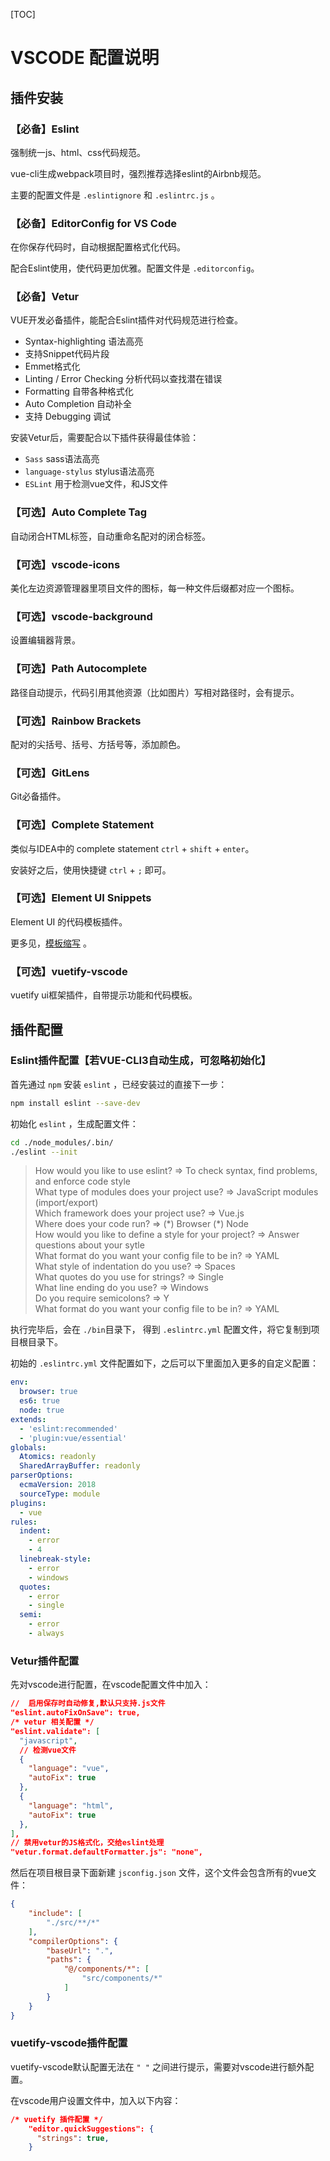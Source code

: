 [TOC]

# VSCODE 配置说明

## 插件安装

### 【必备】Eslint

强制统一js、html、css代码规范。  

vue-cli生成webpack项目时，强烈推荐选择eslint的Airbnb规范。  

主要的配置文件是 `.eslintignore` 和 `.eslintrc.js` 。

### 【必备】EditorConfig for VS Code

在你保存代码时，自动根据配置格式化代码。  

配合Eslint使用，使代码更加优雅。配置文件是 `.editorconfig`。  

### 【必备】Vetur

VUE开发必备插件，能配合Eslint插件对代码规范进行检查。 

- Syntax-highlighting 语法高亮
- 支持Snippet代码片段
- Emmet格式化
- Linting / Error Checking 分析代码以查找潜在错误
- Formatting 自带各种格式化
- Auto Completion 自动补全
- 支持 Debugging 调试

安装Vetur后，需要配合以下插件获得最佳体验：  

- `Sass` sass语法高亮
- `language-stylus` stylus语法高亮
- `ESLint` 用于检测vue文件，和JS文件

### 【可选】Auto Complete Tag

自动闭合HTML标签，自动重命名配对的闭合标签。

### 【可选】vscode-icons

美化左边资源管理器里项目文件的图标，每一种文件后缀都对应一个图标。  

### 【可选】vscode-background

设置编辑器背景。  

### 【可选】Path Autocomplete

路径自动提示，代码引用其他资源（比如图片）写相对路径时，会有提示。 

### 【可选】Rainbow Brackets

配对的尖括号、括号、方括号等，添加颜色。

### 【可选】GitLens

Git必备插件。  

### 【可选】Complete Statement

类似与IDEA中的 complete statement `ctrl` + `shift` + `enter`。  

安装好之后，使用快捷键 `ctrl` + `;` 即可。

### 【可选】Element UI Snippets

Element UI 的代码模板插件。  

更多见，[模板缩写](https://marketplace.visualstudio.com/items?itemName=SS.element-ui-snippets) 。

### 【可选】vuetify-vscode

vuetify ui框架插件，自带提示功能和代码模板。  





## 插件配置

### Eslint插件配置【若VUE-CLI3自动生成，可忽略初始化】

首先通过 `npm` 安装 `eslint` ，已经安装过的直接下一步：  

```bash
npm install eslint --save-dev
```

初始化 `eslint` ，生成配置文件：  

```bash
cd ./node_modules/.bin/
./eslint --init
```
> How would you like to use eslint? => To check syntax, find problems, and enforce code style  
What type of modules does your project use? => JavaScript modules (import/export)  
Which framework does your project use? => Vue.js  
Where does your code run? => (\*) Browser (\*) Node  
How would you like to define a style for your project? => Answer questions about your sytle  
What format do you want your config file to be in? => YAML  
What style of indentation do you use? => Spaces  
What quotes do you use for strings? => Single  
What line ending do you use? => Windows  
Do you require semicolons? => Y  
What format do you want your config file to be in? => YAML  

执行完毕后，会在 `./bin`目录下， 得到 `.eslintrc.yml` 配置文件，将它复制到项目根目录下。  

初始的 `.eslintrc.yml` 文件配置如下，之后可以下里面加入更多的自定义配置：  

```yaml
env:
  browser: true
  es6: true
  node: true
extends:
  - 'eslint:recommended'
  - 'plugin:vue/essential'
globals:
  Atomics: readonly
  SharedArrayBuffer: readonly
parserOptions:
  ecmaVersion: 2018
  sourceType: module
plugins:
  - vue
rules:
  indent:
    - error
    - 4
  linebreak-style:
    - error
    - windows
  quotes:
    - error
    - single
  semi:
    - error
    - always
```
### Vetur插件配置

先对vscode进行配置，在vscode配置文件中加入：  

```json
//  启用保存时自动修复,默认只支持.js文件
"eslint.autoFixOnSave": true,
/* vetur 相关配置 */
"eslint.validate": [
  "javascript",
  // 检测vue文件
  {
    "language": "vue",
    "autoFix": true
  },
  {
    "language": "html",
    "autoFix": true
  },
],
// 禁用vetur的JS格式化，交给eslint处理
"vetur.format.defaultFormatter.js": "none",
```
然后在项目根目录下面新建 `jsconfig.json` 文件，这个文件会包含所有的vue文件：  

```json
{
    "include": [
        "./src/**/*"
    ],
    "compilerOptions": {
        "baseUrl": ".",
        "paths": {
            "@/components/*": [
                "src/components/*"
            ]
        }
    }
}
```

### vuetify-vscode插件配置

vuetify-vscode默认配置无法在 `" "` 之间进行提示，需要对vscode进行额外配置。  

在vscode用户设置文件中，加入以下内容：  

```json
/* vuetify 插件配置 */
    "editor.quickSuggestions": {
      "strings": true,
    }
```

